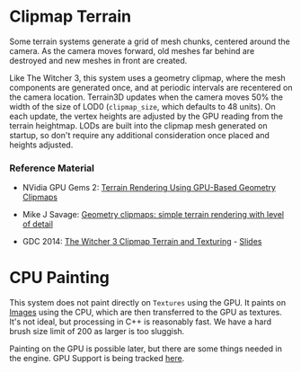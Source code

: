 # Clipmap Terrain
Some terrain systems generate a grid of mesh chunks, centered around the camera. As the camera moves forward, old meshes far behind are destroyed and new meshes in front are created.

Like The Witcher 3, this system uses a geometry clipmap, where the mesh components are generated once, and at periodic intervals are recentered on the camera location. Terrain3D updates when the camera moves 50% the width of the size of LOD0 (`clipmap_size`, which defaults to 48 units). On each update, the vertex heights are adjusted by the GPU reading from the terrain heightmap. LODs are built into the clipmap mesh generated on startup, so don't require any additional consideration once placed and heights adjusted.

### Reference Material
* NVidia GPU Gems 2: [Terrain Rendering Using GPU-Based Geometry Clipmaps](https://developer.nvidia.com/gpugems/gpugems2/part-i-geometric-complexity/chapter-2-terrain-rendering-using-gpu-based-geometry)

* Mike J Savage: [Geometry clipmaps: simple terrain rendering with level of detail](https://mikejsavage.co.uk/blog/geometry-clipmaps.html)

* GDC 2014: [The Witcher 3 Clipmap Terrain and Texturing](https://archive.org/details/GDC2014Gollent) - [Slides](https://ubm-twvideo01.s3.amazonaws.com/o1/vault/GDC2014/Presentations/Gollent_Marcin_Landscape_Creation_and.pdf)

# CPU Painting

This system does not paint directly on `Textures` using the GPU. It paints on [Images](https://docs.godotengine.org/en/stable/classes/class_image.html) using the CPU, which are then transferred to the GPU as textures. It's not ideal, but processing in C++ is reasonably fast. We have a hard brush size limit of 200 as larger is too sluggish.

Painting on the GPU is possible later, but there are some things needed in the engine. GPU Support is being tracked [here](https://github.com/outobugi/Terrain3D/issues/174).
